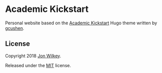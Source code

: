 # Academic Kickstart

Personal website based on the [Academic Kickstart](https://github.com/sourcethemes/academic-kickstart) Hugo theme written by [gcushen](https://github.com/gcushen).

## License

Copyright 2018 [Jon Wilkey](http://www.jonwilkey.com).

Released under the [MIT](https://github.com/sourcethemes/academic-kickstart/blob/master/LICENSE.md) license.